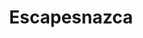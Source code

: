 ---
title: "Escapesnazca"
url: /ciudad-autonoma-de-buenos-aires/escapesnazca/
shop: reparación de automóviles
---
